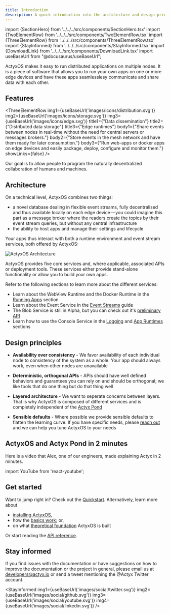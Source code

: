 ```yaml
---
title: Introduction
description: A quick introduction into the architecture and design principles of ActyxOS
---
```


import {SectionHero} from '../../../src/components/SectionHero.tsx'
import {TwoElementRow} from '../../../src/components/TwoElementRow.tsx'
import {ThreeElementRow} from '../../../src/components/ThreeElementRow.tsx'
import {StayInformed} from '../../../src/components/StayInformed.tsx'
import {DownloadLink} from '../../../src/components/DownloadLink.tsx'
import useBaseUrl from "@docusaurus/useBaseUrl";

ActyxOS makes it easy to run distributed applications on multiple nodes. It is a piece of software that allows you to run your own apps on one or more edge devices and have these apps seamlesslesy communicate and share data with each other.

## Features

<ThreeElementRow
    img1={useBaseUrl('images/icons/distribution.svg')}
    img2={useBaseUrl('images/icons/storage.svg')}
    img3={useBaseUrl('images/icons/edge.svg')}
    title1={"Data dissemination"}
    title2={"Distributed data storage"}
    title3={"Edge runtimes"}
    body1={"Share events between nodes in real-time without the need for central servers or messages brokers."}
    body2={"Store events in the mesh network and have them ready for later consumption."}
    body3={"Run web-apps or docker apps on edge devices and easily package, deploy, configure and monitor them."}
    showLinks={false}
/>

Our goal is to allow people to program the naturally decentralized collaboration of humans and machines.

## Architecture

On a technical level, ActyxOS combines two things:

- a novel database dealing in flexible event streams, fully decentralised and thus available locally on each edge device — you could imagine this part as a message broker where the readers create the topics by their event stream queries, but without any central infrastructure
- the ability to host apps and manage their settings and lifecycle

Your apps thus interact with both a runtime environment and event stream services, both offered by ActyxOS:

![ActyxOS Architecture](/images/os/architecture.svg)

ActyxOS provides five core services and, where applicable, associated APIs or deployment tools. These services either provide stand-alone functionality or allow you to build your own apps.

Refer to the following sections to learn more about the different services:

- Learn about the WebView Runtime and the Docker Runtime in the [Running Apps](../guides/running-apps.md) section
- Learn about the Event Service in the [Event Streams](../guides/event-streams.md) guide
- The Blob Service is still in Alpha, but you can check out it's [preliminary API](/docs/os/api/blob-service)
- Learn how to use the Console Service in the [Logging](/docs/os/api/console-service) and [App Runtimes](../advanced-guides/app-runtimes.md) sections

## Design principles

- **Availability over consistency** - We favor availability of each individual node to consistency of the system as a whole. Your app should always work, even when other nodes are unavailable

- **Deterministic, orthogonal APIs** - APIs should have well defined behaviors and guarantees you can rely on and should be orthogonal; we like tools that do one thing but do that thing well

- **Layered architecture** - We want to seperate concerns between layers. That is why ActyxOS is composed of different services and is completely independent of the [Actyx Pond](../../pond/getting-started.md)

- **Sensible defaults** - Where possible we provide sensible defaults to flatten the learning curve. If you have specific needs, please [reach out](introduction.md#contact-us--something-missing) and we can help you tune ActyxOS to your needs

## ActyxOS and Actyx Pond in 2 minutes

Here is a video that Alex, one of our engineers, made explaining Actyx in 2 minutes.

import YouTube from 'react-youtube';

<div className="embedded-yt-wrapper">
<YouTube
  videoId="T36Gsae9woo"
  className="embedded-yt-iframe"
  opts={{
    playerVars: { autoplay: 0 },
  }}
/>
</div>

## Get started

Want to jump right in? Check out the [Quickstart](/docs/learn-actyx/quickstart). Alternatively, learn more about

- [installing ActyxOS](installation.md),
- how the [basics work](../guides/overview.md); or,
- on what [theoretical foundation](../theoretical-foundation/distributed-systems.md) ActyxOS is built

Or start reading the [API reference](../api/overview.md).

## Stay informed

If you find issues with the documentation or have suggestions on how to improve the documentation or the project in general, please email us at developers@actyx.io or send a tweet mentioning the @Actyx Twitter account.

<StayInformed
    img1={useBaseUrl('images/social/twitter.svg')}
    img2={useBaseUrl('images/social/github.svg')}
    img3={useBaseUrl('images/social/youtube.svg')}
    img4={useBaseUrl('images/social/linkedin.svg')}
/>
